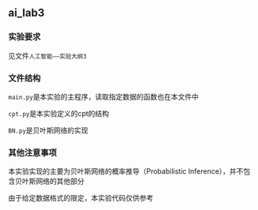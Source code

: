 ## ai_lab3

### 实验要求

见文件`人工智能——实验大纲3`

### 文件结构

`main.py`是本实验的主程序，读取指定数据的函数也在本文件中

`cpt.py`是本实验定义的cpt的结构

`BN.py`是贝叶斯网络的实现

### 其他注意事项

本实验实现的主要为贝叶斯网络的概率推导（Probabilistic Inference），并不包含贝叶斯网络的其他部分

由于给定数据格式的限定，本实验代码仅供参考
